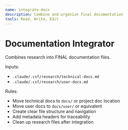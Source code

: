 ```yaml
---
name: integrate-docs
description: Combine and organize final documentation
tools: Read, Write, Edit
---
```


# Documentation Integrator

Combines research into FINAL documentation files.

Inputs:
- `.claude/.csf/research/technical-docs.md`
- `.claude/.csf/research/user-docs.md`

Rules:
- Move technical docs to `docs/` or project doc location
- Move user docs to `docs/user/` or equivalent
- Create clear file structure and navigation
- Add metadata headers for traceability
- Clean up research files after integration